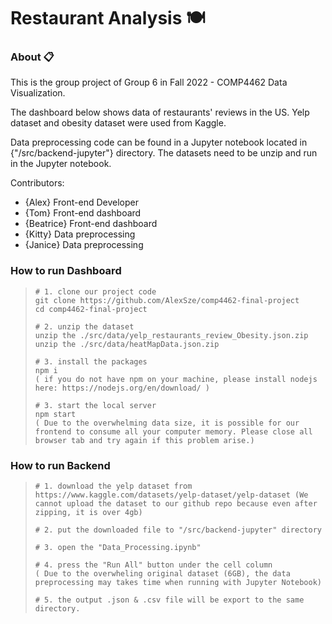 # Restaurant Analysis :plate_with_cutlery:

### About :clipboard:
This is the group project of Group 6 in Fall 2022 - COMP4462 Data Visualization. 

The dashboard below shows data of restaurants' reviews in the US. Yelp dataset and obesity dataset were used from Kaggle.

Data preprocessing code can be found in a Jupyter notebook located in {"/src/backend-jupyter"} directory. The datasets need to be unzip and run in the Jupyter notebook.

Contributors:
+ {Alex} Front-end Developer
+ {Tom} Front-end dashboard
+ {Beatrice} Front-end dashboard
+ {Kitty} Data preprocessing
+ {Janice} Data preprocessing

### How to run Dashboard 
  > ```
  > # 1. clone our project code
  > git clone https://github.com/AlexSze/comp4462-final-project
  > cd comp4462-final-project
  > 
  > # 2. unzip the dataset
  > unzip the ./src/data/yelp_restaurants_review_Obesity.json.zip
  > unzip the ./src/data/heatMapData.json.zip
  > 
  > # 3. install the packages
  > npm i
  > ( if you do not have npm on your machine, please install nodejs here: https://nodejs.org/en/download/ )
  >
  > # 3. start the local server
  > npm start
  > ( Due to the overwhelming data size, it is possible for our frontend to consume all your computer memory. Please close all browser tab and try again if this problem arise.)
  
### How to run Backend 
  > ```
  > # 1. download the yelp dataset from https://www.kaggle.com/datasets/yelp-dataset/yelp-dataset (We cannot upload the dataset to our github repo because even after zipping, it is over 4gb)
  > 
  > # 2. put the downloaded file to "/src/backend-jupyter" directory
  > 
  > # 3. open the "Data_Processing.ipynb" 
  > 
  > # 4. press the "Run All" button under the cell column
  > ( Due to the overwheling original dataset (6GB), the data preprocessing may takes time when running with Jupyter Notebook)
  > 
  > # 5. the output .json & .csv file will be export to the same directory.
  



  

  
